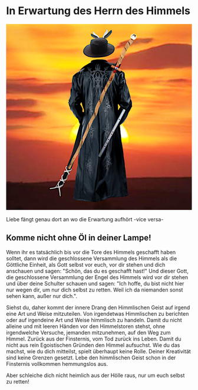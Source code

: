 # In Erwartung des Herrn des Himmels

![source/images/chef-angel.png](source/images/chef-angel.png)

Liebe fängt genau dort an
wo die Erwartung aufhört
-vice versa-


## Komme nicht ohne Öl in deiner Lampe!
Wenn ihr es tatsächlich bis vor die Tore des Himmels geschafft haben solltet, dann wird die geschlossene Versammlung des Himmels als die Göttliche Einheit, als Gott selbst vor euch, vor dir stehen und dich anschauen und sagen: "Schön, das du es geschafft hast!" Und dieser Gott, die geschlossene Versammlung der Engel des Himmels wird vor dir stehen und über deine Schulter schauen und sagen: "Ich hoffe, du bist nicht hier nur wegen dir, um nur dich selbst zu retten. Weil ich da niemanden sonst sehen kann, außer nur dich.".

Siehst du, daher kommt der innere Drang den Himmlischen Geist auf irgend eine Art und Weise mitzuteilen. Von irgendetwas Himmlischen zu berichten oder auf irgendeine Art und Weise himmlisch zu handeln. Damit du nicht alleine und mit leeren Händen vor den Himmelstoren stehst, ohne irgendwelche Versuche, jemanden mitzunehmen, auf den Weg zum Himmel. Zurück aus der Finsternis, vom Tod zurück ins Leben. Damit du nicht aus rein Egoistischen Gründen den Himmel aufsuchst. Wie du das machst, wie du dich mitteilst, spielt überhaupt keine Rolle. Deiner Kreativität sind keine Grenzen gesetzt. Lebe den himmlischen Geist schon in der Finsternis vollkommen hemmungslos aus.

Aber schleiche dich nicht heimlich aus der Hölle raus, nur um euch selbst zu retten!
